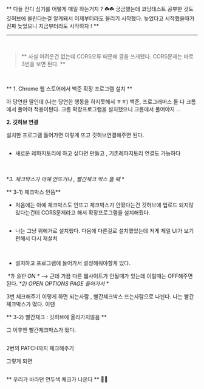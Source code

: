 <p>** 다들 잔디 심기를 어떻게 매일 하는거지 ? ☘️☘️
궁금했는데 코딩테스트 공부한 것도 깃허브에 올린다는걸 알게돼서 이제부터라도 올리기 시작했다. 늦었다고 시작했을때가 진짜 늦었으니 지금부터라도 시작하자 ! **</p>
<hr />
<br />

<blockquote>
<p>** 사실 어려운건 없는데 CORS오류 때문에 글을 쓰게됐다. CORS문제는 바로 3번을 보면 된다. **</p>
</blockquote>
<br />

<p>** 1. Chrome 웹 스토어에서 백준 확장 프로그램 설치 **
<img alt="" src="https://velog.velcdn.com/images/victoryone/post/c9877ae9-5d05-44ab-894a-df122110a2c4/image.png" /></p>
<p>아 당연한 말인데 (나는 당연한 행동을 하지못해서 ㅎㅎ) 백준, 프로그래머스 둘 다 크롬에서 풀어야 적용이된다. 크롬 확장프로그램을 설치했으니 크롬에서 풀어야지 ... <br /></p>
<p><strong>2. 깃허브 연결</strong></p>
<p><img alt="" src="https://velog.velcdn.com/images/victoryone/post/6252bcfd-65f3-4039-97db-7f50a7bb91f1/image.png" />설치한 프로그램 들어가면 이렇게 뜨고 깃허브연결해주면 된다. </p>
<p><img alt="" src="https://velog.velcdn.com/images/victoryone/post/cc98c033-b25a-48c0-8348-e32d73e57551/image.png" /></p>
<ul>
<li>새로운 레파지토리에 하고 싶다면 만들고 , 기존레파지토리 연결도 가능하다 <br /><br /><br /></li>
</ul>
<p>*<em>3. 체크박스가 아예 안뜨거나 , 빨간체크 박스 뜰 때 *</em></p>
<p>** 3-1) 체크박스 안뜸**</p>
<ul>
<li>처음에는 아예 체크박스도 안뜨고 체크박스가 안떴다는건 깃허브에 업로드 되지않았다는건데 CORS문제라고 해서 확장프로그램을 설치해줬다.</li>
</ul>
<p><img alt="" src="https://velog.velcdn.com/images/victoryone/post/006bb146-2839-408b-a877-494357772389/image.png" /></p>
<ul>
<li>나는 그냥 위에거로 설치했다. 다음에 다른걸로 설치했었는데 저게 제일 UI가 보기편해서 다시 재설치 <br /><br /></li>
</ul>
<p><img alt="" src="https://velog.velcdn.com/images/victoryone/post/c5a5c30f-6d4c-49eb-aff8-2ed1e064ce84/image.png" /></p>
<ul>
<li>설치하고 프로그램에 들어가서 설정해줘야할게 있다.</li>
</ul>
<p><img alt="" src="https://velog.velcdn.com/images/victoryone/post/cea390b8-dea1-477a-b5c2-f69b6adb869d/image.png" />
*<em>1) 일단 ON *</em> --&gt; 근데 가끔 다른 웹사이트가 안될때가 있는데 이럴때는 OFF해주면 된다.
*<em>2) OPEN OPTIONS PAGE 들어가서 *</em>
<img alt="" src="https://velog.velcdn.com/images/victoryone/post/425c25b0-1774-4100-b8fa-d191e45735aa/image.png" /></p>
<p>3번 체크해주기 이렇게 하면 되는사람 , 빨간체크박스 뜨는사람으로 나뉜다. 
나는 빨간체크박스가 떴다. 
이땐 </p>
<p>** 3-2) 빨간체크 : 깃허브에 올라가지않음 **</p>
<p> 그 이후엔 빨간체크박스가 떴다. 
  <img alt="" src="https://velog.velcdn.com/images/victoryone/post/e4a6c78e-0aae-4981-8f26-45448995138f/image.png" /></p>
<p> <img alt="" src="https://velog.velcdn.com/images/victoryone/post/be6702be-48d0-4570-976b-5d0b9bfa4649/image.png" /></p>
<p>  2번의 PATCH까지 체크해주기 </p>
<p>  그렇게 되면 </p>
<p>  <img alt="" src="https://velog.velcdn.com/images/victoryone/post/cdf6e37a-25d4-4e8b-8634-9e086335d610/image.png" /></p>
<p>**  우리가 바라던 연두색 체크가 나온다 ** 🌱🌱</p>